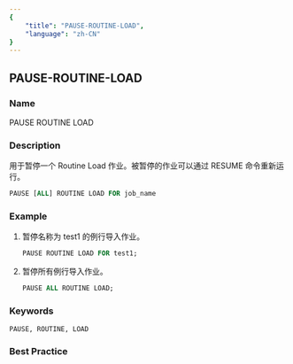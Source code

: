 ```yaml
---
{
    "title": "PAUSE-ROUTINE-LOAD",
    "language": "zh-CN"
}
---
```


<!--
Licensed to the Apache Software Foundation (ASF) under one
or more contributor license agreements.  See the NOTICE file
distributed with this work for additional information
regarding copyright ownership.  The ASF licenses this file
to you under the Apache License, Version 2.0 (the
"License"); you may not use this file except in compliance
with the License.  You may obtain a copy of the License at

  http://www.apache.org/licenses/LICENSE-2.0

Unless required by applicable law or agreed to in writing,
software distributed under the License is distributed on an
"AS IS" BASIS, WITHOUT WARRANTIES OR CONDITIONS OF ANY
KIND, either express or implied.  See the License for the
specific language governing permissions and limitations
under the License.
-->

## PAUSE-ROUTINE-LOAD

### Name

PAUSE ROUTINE LOAD 

### Description

用于暂停一个 Routine Load 作业。被暂停的作业可以通过 RESUME 命令重新运行。

```sql
PAUSE [ALL] ROUTINE LOAD FOR job_name
```

### Example

1. 暂停名称为 test1 的例行导入作业。

   ```sql
   PAUSE ROUTINE LOAD FOR test1;
   ```

2. 暂停所有例行导入作业。

   ```sql
   PAUSE ALL ROUTINE LOAD;
   ```

### Keywords

    PAUSE, ROUTINE, LOAD

### Best Practice

